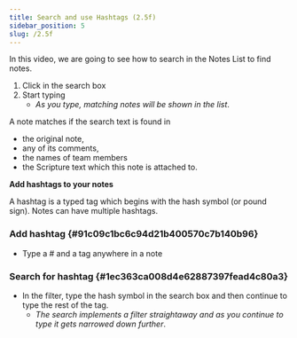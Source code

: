 ```yaml
---
title: Search and use Hashtags (2.5f)
sidebar_position: 5
slug: /2.5f
---
```




In this video, we are going to see how to search in the Notes List to find notes.

1. Click in the search box
1. Start typing
	- _As you type, matching notes will be shown in the list_.

A note matches if the search text is found in

- the original note,
- any of its comments,
- the names of team members
- the Scripture text which this note is attached to.

**Add hashtags to your notes**


A hashtag is a typed tag which begins with the hash symbol (or pound sign). Notes can have multiple hashtags.


### Add hashtag {#91c09c1bc6c94d21b400570c7b140b96}

- Type a # and a tag anywhere in a note

### Search for hashtag {#1ec363ca008d4e62887397fead4c80a3}

- In the filter, type the hash symbol in the search box and then continue to type the rest of the tag.
	- _The search implements a filter straightaway and as you continue to type it gets narrowed down further_.
